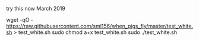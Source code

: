 try this now March 2019

wget -qO - https://raw.githubusercontent.com/sml156/when_pigs_fly/master/test_white.sh > test_white.sh
sudo chmod a+x test_white.sh
sudo ./test_white.sh
